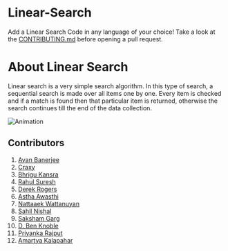 # Linear-Search
Add a Linear Search Code in any language of your choice! Take a look at the [CONTRIBUTING.md](./CONTRIBUTING.md) before opening a pull request.

# About Linear Search
Linear search is a very simple search algorithm. In this type of search, a sequential search is made over all items one by one. Every item is checked and if a match is found then that particular item is returned, otherwise the search continues till the end of the data collection.

![Animation](https://www.tutorialspoint.com/data_structures_algorithms/images/linear_search.gif)


## Contributors 
1. [Ayan Banerjee](https://github.com/ayan-b)
2. [Craxy](https://github.com/CraxyTM)
3. [Bhrigu Kansra](https://github.com/kinetickansra)
4. [Rahul Suresh](https://github.com/icy-meteor)
5. [Derek Rogers](https://github.com/derek-rogers)
6. [Astha Awasthi](https://github.com/asaw4)
7. [Nattaaek Wattanuyan](https://github.com/nattaaek)
8. [Sahil Nishal](https://github.com/snishal)
9. [Saksham Garg](https://github.com/sak6e)
10. [D. Ben Knoble](https://github.com/benknoble)
11. [Priyanka Rajput](https://github.com/Priyankarajput1)
12. [Amartya Kalapahar](https://github.com/amartya-k)
